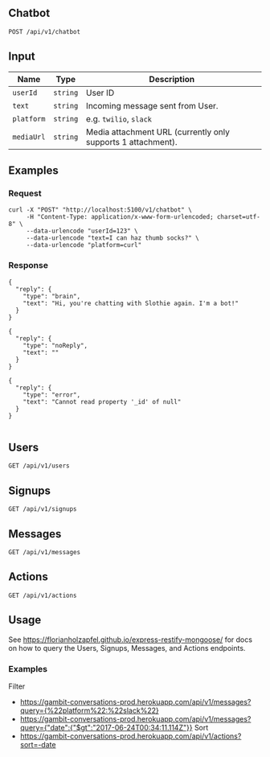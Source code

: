 ## Chatbot

```
POST /api/v1/chatbot
```


## Input


Name | Type | Description
--- | --- | ---
`userId` | `string` | User ID
`text` | `string` | Incoming message sent from User.
`platform` | `string` | e.g. `twilio`, `slack`
`mediaUrl` | `string` | Media attachment URL (currently only supports 1 attachment).

## Examples

### Request

```
curl -X "POST" "http://localhost:5100/v1/chatbot" \
     -H "Content-Type: application/x-www-form-urlencoded; charset=utf-8" \
     --data-urlencode "userId=123" \
     --data-urlencode "text=I can haz thumb socks?" \
     --data-urlencode "platform=curl" 
```

### Response

```
{
  "reply": {
    "type": "brain",
    "text": "Hi, you're chatting with Slothie again. I'm a bot!"
  }
}
```
```
{
  "reply": {
    "type": "noReply",
    "text": ""
  }
}
```
```
{
  "reply": {
    "type": "error",
    "text": "Cannot read property '_id' of null"
  }
}


```

## Users


```
GET /api/v1/users
```

## Signups


```
GET /api/v1/signups
```


## Messages

```
GET /api/v1/messages
```


## Actions

```
GET /api/v1/actions
```

## Usage

See https://florianholzapfel.github.io/express-restify-mongoose/ for docs on how to query the Users, Signups, Messages, and Actions endpoints.

### Examples

Filter
* https://gambit-conversations-prod.herokuapp.com/api/v1/messages?query={%22platform%22:%22slack%22}
* https://gambit-conversations-prod.herokuapp.com/api/v1/messages?query={"date":{"$gt":"2017-06-24T00:34:11.114Z"}}
Sort
* https://gambit-conversations-prod.herokuapp.com/api/v1/actions?sort=-date


